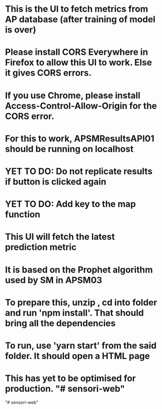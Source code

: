 # This is the UI to fetch metrics from AP database (after training of model is over)
# Please install CORS Everywhere in Firefox to allow this UI to work. Else it gives CORS errors. 
# If you use Chrome, please install Access-Control-Allow-Origin for the CORS error.
# For this to work, APSMResultsAPI01 should be running on localhost
# YET TO DO: Do not replicate results if button is clicked again
# YET TO DO: Add key to the map function 

# This UI will fetch the latest prediction metric 
# It is based on the Prophet algorithm used by SM in APSM03

# To prepare this,  unzip , cd into folder and run 'npm install'. That should bring all the dependencies
# To run, use 'yarn start' from the said folder. It should open a HTML page
# This has yet to be optimised for production. "# sensori-web" 
"# sensori-web" 
